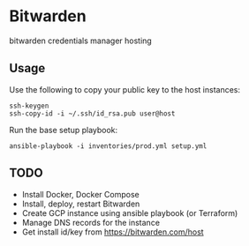 # Bitwarden
bitwarden credentials manager hosting

## Usage

Use the following to copy your public key to the host instances: 
```
ssh-keygen
ssh-copy-id -i ~/.ssh/id_rsa.pub user@host
```

Run the base setup playbook: 
```
ansible-playbook -i inventories/prod.yml setup.yml
```

## TODO
* Install Docker, Docker Compose
* Install, deploy, restart Bitwarden
* Create GCP instance using ansible playbook (or Terraform)
* Manage DNS records for the instance
* Get install id/key from https://bitwarden.com/host
